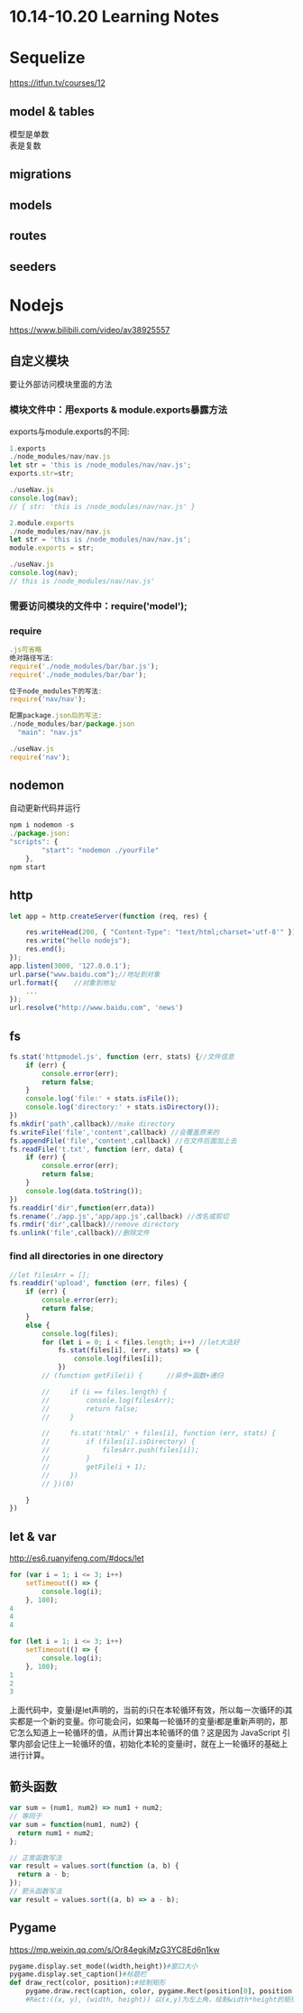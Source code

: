 # 10.14-10.20 Learning Notes
# Sequelize
<https://itfun.tv/courses/12>  

## model & tables
模型是单数  
表是复数
## migrations
## models
## routes
## seeders


# Nodejs
<https://www.bilibili.com/video/av38925557>
## 自定义模块
要让外部访问模块里面的方法
### 模块文件中：用exports & module.exports暴露方法
exports与module.exports的不同:  
```js
1.exports
./node_modules/nav/nav.js
let str = 'this is /node_modules/nav/nav.js';
exports.str=str;

./useNav.js
console.log(nav);
// { str: 'this is /node_modules/nav/nav.js' }

2.module.exports
./node_modules/nav/nav.js
let str = 'this is /node_modules/nav/nav.js';
module.exports = str;

./useNav.js
console.log(nav);
// this is /node_modules/nav/nav.js'
```
### 需要访问模块的文件中：require('model');
### require
```js
.js可省略
绝对路径写法:
require('./node_modules/bar/bar.js');  
require('./node_modules/bar/bar');

位于node_modules下的写法: 
require('nav/nav');

配置package.json后的写法:
./node_modules/bar/package.json
  "main": "nav.js"

./useNav.js
require('nav');
```
## nodemon
自动更新代码并运行
```js
npm i nodemon -s
./package.json:
"scripts": {
        "start": "nodemon ./yourFile"
    },
npm start
```
## http
```js
let app = http.createServer(function (req, res) {

    res.writeHead(200, { "Content-Type": "text/html;charset='utf-8'" });
    res.write("hello nodejs");
    res.end();
});
app.listen(3000, '127.0.0.1');
url.parse("www.baidu.com");//地址到对象
url.format({    //对象到地址
    ...
});
url.resolve("http://www.baidu.com", 'news')
```
## fs
```js
fs.stat('httpmodel.js', function (err, stats) {//文件信息
    if (err) {
        console.error(err);
        return false;
    }
    console.log('file:' + stats.isFile());
    console.log('directory:' + stats.isDirectory());
})
fs.mkdir('path',callback)//make directory
fs.writeFile('file','content',callback) //会覆盖原来的
fs.appendFile('file','content',callback) //在文件后面加上去
fs.readFile('t.txt', function (err, data) {
    if (err) {
        console.error(err);
        return false;
    }
    console.log(data.toString());
})
fs.readdir('dir',function(err,data))
fs.rename('./app.js','app/app.js',callback) //改名或剪切
fs.rmdir('dir',callback)//remove directory
fs.unlink('file',callback)//删除文件
```
### find all directories in one directory
```js
//let filesArr = [];
fs.readdir('upload', function (err, files) {
    if (err) {
        console.error(err);
        return false;
    }
    else {
        console.log(files);
        for (let i = 0; i < files.length; i++) //let大法好
            fs.stat(files[i], (err, stats) => {
                console.log(files[i]);
            })
        // (function getFile(i) {      //异步+函数+递归

        //     if (i == files.length) {
        //         console.log(filesArr);
        //         return false;
        //     }

        //     fs.stat('html/' + files[i], function (err, stats) {
        //         if (files[i].isDirectory) {
        //             filesArr.push(files[i]);
        //         }
        //         getFile(i + 1);
        //     })
        // })(0)

    }
})
```
## let & var
<http://es6.ruanyifeng.com/#docs/let>
```js
for (var i = 1; i <= 3; i++)
    setTimeout(() => {
        console.log(i);
    }, 100);
4
4
4

for (let i = 1; i <= 3; i++)
    setTimeout(() => {
        console.log(i);
    }, 100);
1
2
3
```
上面代码中，变量i是let声明的，当前的i只在本轮循环有效，所以每一次循环的i其实都是一个新的变量。你可能会问，如果每一轮循环的变量i都是重新声明的，那它怎么知道上一轮循环的值，从而计算出本轮循环的值？这是因为 JavaScript 引擎内部会记住上一轮循环的值，初始化本轮的变量i时，就在上一轮循环的基础上进行计算。
## 箭头函数
```js
var sum = (num1, num2) => num1 + num2;
// 等同于
var sum = function(num1, num2) {
  return num1 + num2;
};

// 正常函数写法
var result = values.sort(function (a, b) {
  return a - b;
});
// 箭头函数写法
var result = values.sort((a, b) => a - b);
```
## Pygame
<https://mp.weixin.qq.com/s/Or84egkjMzG3YC8Ed6n1kw>
```python
pygame.display.set_mode((width,height))#窗口大小
pygame.display.set_caption()#标题栏
def draw_rect(color, position):#绘制矩形
    pygame.draw.rect(caption, color, pygame.Rect(position[0], position[1], cell, cell))
    #Rect:((x, y), (width, height)) 以(x,y)为左上角，绘制width*height的矩形
```